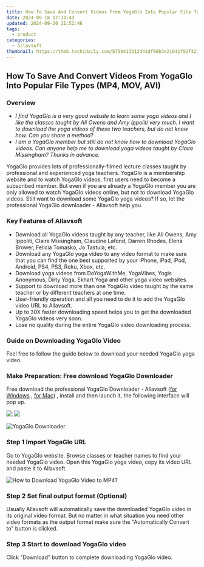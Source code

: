 ```yaml
---
title: How To Save And Convert Videos From YogaGlo Into Popular File Types (MP4, MOV, AVI)
date: 2024-09-18 17:13:43
updated: 2024-09-20 11:52:46
tags:
  - product
categories:
  - allavsoft
thumbnail: https://thmb.techidaily.com/b750413312d41df96b3e21641f92f421092aa15408d61475c9e34aa15be286e0.jpg
---
```


## How To Save And Convert Videos From YogaGlo Into Popular File Types (MP4, MOV, AVI)

### Overview

* _I find YogaGlo is a very good website to learn some yoga videos and I like the classes taught by Ali Owens and Amy Ippoliti very much. I want to download the yoga videos of these two teachers, but do not know how. Can you share a method?_
* _I am a YogaGlo member but still do not know how to download YogaGlo videos. Can anyone help me to download yoga videos taught by Claire Missingham? Thanks in advance._

YogaGlo provides lots of professionally-filmed lecture classes taught by professional and experienced yoga teachers. YogaGlo is a membership website and to watch YogaGlo videos, first users need to become a subscribed member. But even if you are already a YogaGlo member you are only allowed to watch YogaGlo videos online, but not to download YogaGlo videos. Still want to download some YogaGlo yoga videos? If so, let the professional YogaGlo downloader - Allavsoft help you.

### Key Features of Allavsoft

* Download all YogaGlo videos taught by any teacher, like Ali Owens, Amy Ippoliti, Claire Missingham, Claudine Lafond, Darren Rhodes, Elena Brower, Felicia Tomasko, Jo Tastula, etc.
* Download any YogaGlo yoga video to any video format to make sure that you can find the one best supported by your iPhone, iPad, iPod, Android, PS4, PS3, Roku, Xbox, etc.
* Download yoga videos from DoYogaWithMe, YogaVibes, Yogis Anonymous, Dirty Yoga, Ekhart Yoga and other yoga video websites.
* Support to download more than one YogaGlo video taught by the same teacher or by different teachers at one time.
* User-friendly operation and all you need to do it to add the YogaGlo video URL to Allavsoft.
* Up to 30X faster downloading speed helps you to get the downloaded YogaGlo videos very soon.
* Lose no quality during the entire YogaGlo video downloading process.

### Guide on Downloading YogaGlo Video

Feel free to follow the guide below to download your needed YogaGlo yoga video.

### Make Preparation: Free download YogaGlo Downloader

Free download the professional YogaGlo Downloader - Allavsoft ([for Windows](https://tools.techidaily.com/allavsoft/products/) , [for Mac](https://tools.techidaily.com/allavsoft/products/)) , install and then launch it, the following interface will pop up.

[![](https://www.allavsoft.com/how-to/../images/how-to/free-download-win.jpg)](https://tools.techidaily.com/allavsoft/products/) [![](https://www.allavsoft.com/how-to/../images/how-to/free-download-mac.jpg)](https://tools.techidaily.com/allavsoft/products/)

![YogaGlo Downloader](https://www.allavsoft.com/how-to/../images/allavsoft/screen-shot-600.jpg)

### Step 1 Import YogaGlo URL

Go to YogaGlo website. Browse classes or teacher names to find your needed YogaGlo video. Open this YogaGlo yoga video, copy its video URL and paste it to Allavsoft.

![How to Download YogaGlo Video to MP4?](https://www.allavsoft.com/how-to/../images/how-to/download-rtmp-video/download-rtmp-video.jpg)

### Step 2 Set final output format (Optional)

Usually Allavsoft will automatically save the downloaded YogaGlo video in its original video format. But no matter in what situation you need other video formats as the output format make sure the "Automatically Convert to" button is clicked.

### Step 3 Start to download YogaGlo video

Click "Download" button to complete downloading YogaGlo video.

<ins class="adsbygoogle"
     style="display:block"
     data-ad-format="autorelaxed"
     data-ad-client="ca-pub-7571918770474297"
     data-ad-slot="1223367746"></ins>



<ins class="adsbygoogle"
     style="display:block"
     data-ad-client="ca-pub-7571918770474297"
     data-ad-slot="8358498916"
     data-ad-format="auto"
     data-full-width-responsive="true"></ins>
